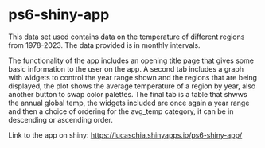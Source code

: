 # ps6-shiny-app

This data set used contains data on the temperature of different regions from 1978-2023. The data provided is in monthly intervals.

The functionality of the app includes an opening title page that gives some basic information to the user on the app. A second tab includes a graph with widgets 
to control the year range shown and the regions that are being displayed, the plot shows the average temperature of a region by year, also another button to swap
color palettes. The final tab is a table that shwws the annual global temp, the widgets included are once again a year range and then a choice of ordering for the
avg_temp category, it can be in descending or ascending order. 

Link to the app on shiny: https://lucaschia.shinyapps.io/ps6-shiny-app/
